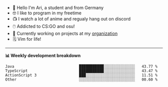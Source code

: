 * 👋 Hello I'm Ari, a student and from Germany
* 🤓 I like to program in my freetime
* 📺 I watch a lot of anime and regualy hang out on discord
* 🖱️ Addicted to CS:GO and osu!
* 👷 Currently working on projects at my [organization](https://github.com/aridevelopment-de)
* 🗒️ Vim for life!

<hr />

**📊 Weekly development breakdown**

<!--START_SECTION:waka-->

```text
Java                             ███████████░░░░░░░░░░░░░░   43.77 %
TypeScript                       ███████████░░░░░░░░░░░░░░   43.47 %
ActionScript 3                   ███░░░░░░░░░░░░░░░░░░░░░░   11.51 %
Other                            ░░░░░░░░░░░░░░░░░░░░░░░░░   00.60 %
```

<!--END_SECTION:waka-->
